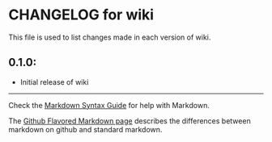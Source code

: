 # CHANGELOG for wiki

This file is used to list changes made in each version of wiki.

## 0.1.0:

* Initial release of wiki

- - -
Check the [Markdown Syntax Guide](http://daringfireball.net/projects/markdown/syntax) for help with Markdown.

The [Github Flavored Markdown page](http://github.github.com/github-flavored-markdown/) describes the differences between markdown on github and standard markdown.
